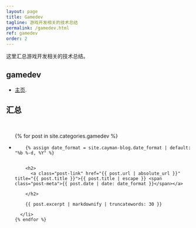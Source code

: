 ```yaml
---
layout: page
title: Gamedev
tagline: 游戏开发相关的技术总结
permalink: /gamedev.html
ref: gamedev
order: 2
---
```


这里汇总游戏开发相关的技术总结。

## gamedev

*   [主页](/).

<h2>汇总</h2>

<div>&nbsp;</div>
<ul class="post-list">
    {% for post in site.categories.gamedev %}
      <li>

        {% assign date_format = site.cayman-blog.date_format | default: "%b %-d, %Y" %}
        

        <h2>
          <a class="post-link" href="{{ post.url | absolute_url }}" title="{{ post.title }}">{{ post.title | escape }} <span class="post-meta">{{ post.date | date: date_format }}</span></a>
          
        </h2>

        {{ post.excerpt | markdownify | truncatewords: 30 }}

      </li>
    {% endfor %}
  </ul>